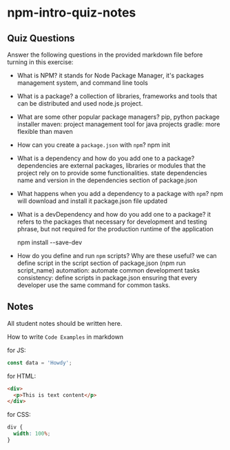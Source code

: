 # npm-intro-quiz-notes

## Quiz Questions

Answer the following questions in the provided markdown file before turning in this exercise:

- What is NPM?
  it stands for Node Package Manager, it's packages management system, and command line tools

- What is a package?
  a collection of libraries, frameworks and tools that can be distributed and used node.js project.

- What are some other popular package managers?
  pip, python package installer
  maven: project management tool for java projects
  gradle: more flexible than maven

- How can you create a `package.json` with `npm`?
  npm init

- What is a dependency and how do you add one to a package?
  dependencies are external packages, libraries or modules that the project rely on to provide some functionalities.
  state dependencies name and version in the dependencies section of package.json

- What happens when you add a dependency to a package with `npm`?
  npm will download and install it
  package.json file updated

- What is a devDependency and how do you add one to a package?
  it refers to the packages that necessary for development and testing phrase, but not required for the production runtime of the application

  npm install --save-dev

- How do you define and run `npm` scripts? Why are these useful?
  we can define script in the script section of package,json
  (npm run script_name)
  automation: automate common development tasks
  consistency: define scripts in package.json ensuring that every developer use the same command for common tasks.

## Notes

All student notes should be written here.

How to write `Code Examples` in markdown

for JS:

```javascript
const data = 'Howdy';
```

for HTML:

```html
<div>
  <p>This is text content</p>
</div>
```

for CSS:

```css
div {
  width: 100%;
}
```
